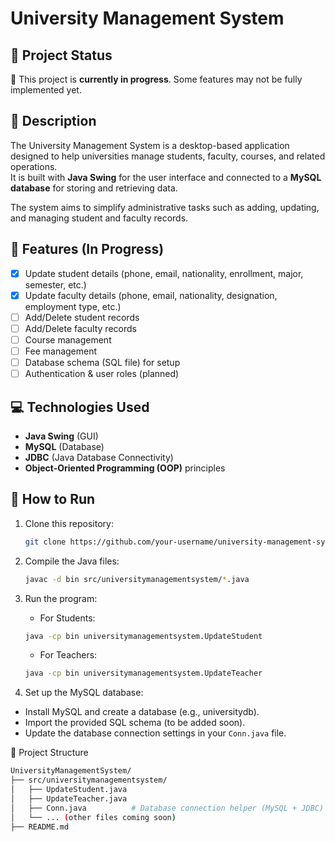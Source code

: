 # University Management System

## 📌 Project Status
🚧 This project is **currently in progress**. Some features may not be fully implemented yet.

## 📝 Description
The University Management System is a desktop-based application designed to help universities manage students, faculty, courses, and related operations.  
It is built with **Java Swing** for the user interface and connected to a **MySQL database** for storing and retrieving data.  

The system aims to simplify administrative tasks such as adding, updating, and managing student and faculty records.

## 🔧 Features (In Progress)
- [x] Update student details (phone, email, nationality, enrollment, major, semester, etc.)
- [x] Update faculty details (phone, email, nationality, designation, employment type, etc.)
- [ ] Add/Delete student records
- [ ] Add/Delete faculty records
- [ ] Course management
- [ ] Fee management
- [ ] Database schema (SQL file) for setup
- [ ] Authentication & user roles (planned)

## 💻 Technologies Used
- **Java Swing** (GUI)
- **MySQL** (Database)
- **JDBC** (Java Database Connectivity)
- **Object-Oriented Programming (OOP)** principles


## 🚀 How to Run
1. Clone this repository:
   ```bash
   git clone https://github.com/your-username/university-management-system.git

2. Compile the Java files:
   ```bash
   javac -d bin src/universitymanagementsystem/*.java

3. Run the program:
   - For Students:
   ```bash
   java -cp bin universitymanagementsystem.UpdateStudent
   ```
   - For Teachers:
   ```bash
   java -cp bin universitymanagementsystem.UpdateTeacher
   ```

4. Set up the MySQL database:
-  Install MySQL and create a database (e.g., universitydb).
-  Import the provided SQL schema (to be added soon).
-  Update the database connection settings in your `Conn.java` file.
  

📂 Project Structure
```bash
UniversityManagementSystem/
├── src/universitymanagementsystem/
│   ├── UpdateStudent.java
│   ├── UpdateTeacher.java
│   ├── Conn.java          # Database connection helper (MySQL + JDBC)
│   └── ... (other files coming soon)
├── README.md
```







